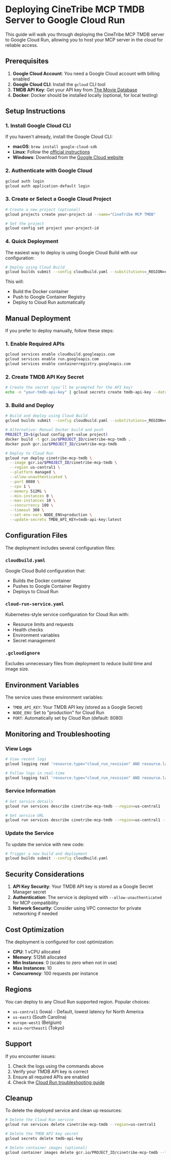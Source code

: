 # Deploying CineTribe MCP TMDB Server to Google Cloud Run

This guide will walk you through deploying the CineTribe MCP TMDB server to Google Cloud Run, allowing you to host your MCP server in the cloud for reliable access.

## Prerequisites

1. **Google Cloud Account**: You need a Google Cloud account with billing enabled
2. **Google Cloud CLI**: Install the `gcloud` CLI tool
3. **TMDB API Key**: Get your API key from [The Movie Database](https://www.themoviedb.org/settings/api)
4. **Docker**: Docker should be installed locally (optional, for local testing)

## Setup Instructions

### 1. Install Google Cloud CLI

If you haven't already, install the Google Cloud CLI:

- **macOS**: `brew install google-cloud-sdk`
- **Linux**: Follow the [official instructions](https://cloud.google.com/sdk/docs/install)
- **Windows**: Download from the [Google Cloud website](https://cloud.google.com/sdk/docs/install)

### 2. Authenticate with Google Cloud

```bash
gcloud auth login
gcloud auth application-default login
```

### 3. Create or Select a Google Cloud Project

```bash
# Create a new project (optional)
gcloud projects create your-project-id --name="CineTribe MCP TMDB"

# Set the project
gcloud config set project your-project-id
```

### 4. Quick Deployment

The easiest way to deploy is using Google Cloud Build with our configuration:

```bash
# Deploy using Cloud Build
gcloud builds submit --config cloudbuild.yaml --substitutions=_REGION=us-central1
```

This will:
- Build the Docker container
- Push to Google Container Registry
- Deploy to Cloud Run automatically

## Manual Deployment

If you prefer to deploy manually, follow these steps:

### 1. Enable Required APIs

```bash
gcloud services enable cloudbuild.googleapis.com
gcloud services enable run.googleapis.com
gcloud services enable containerregistry.googleapis.com
```

### 2. Create TMDB API Key Secret

```bash
# Create the secret (you'll be prompted for the API key)
echo -n "your-tmdb-api-key" | gcloud secrets create tmdb-api-key --data-file=-
```

### 3. Build and Deploy

```bash
# Build and deploy using Cloud Build
gcloud builds submit --config cloudbuild.yaml --substitutions=_REGION=us-central1

# Alternative: Manual Docker build and push
PROJECT_ID=$(gcloud config get-value project)
docker build -t gcr.io/$PROJECT_ID/cinetribe-mcp-tmdb .
docker push gcr.io/$PROJECT_ID/cinetribe-mcp-tmdb

# Deploy to Cloud Run
gcloud run deploy cinetribe-mcp-tmdb \
  --image gcr.io/$PROJECT_ID/cinetribe-mcp-tmdb \
  --region us-central1 \
  --platform managed \
  --allow-unauthenticated \
  --port 8080 \
  --cpu 1 \
  --memory 512Mi \
  --min-instances 0 \
  --max-instances 10 \
  --concurrency 100 \
  --timeout 300 \
  --set-env-vars NODE_ENV=production \
  --update-secrets TMDB_API_KEY=tmdb-api-key:latest
```

## Configuration Files

The deployment includes several configuration files:

### `cloudbuild.yaml`
Google Cloud Build configuration that:
- Builds the Docker container
- Pushes to Google Container Registry
- Deploys to Cloud Run

### `cloud-run-service.yaml`
Kubernetes-style service configuration for Cloud Run with:
- Resource limits and requests
- Health checks
- Environment variables
- Secret management

### `.gcloudignore`
Excludes unnecessary files from deployment to reduce build time and image size.

## Environment Variables

The service uses these environment variables:

- `TMDB_API_KEY`: Your TMDB API key (stored as a Google Secret)
- `NODE_ENV`: Set to "production" for Cloud Run
- `PORT`: Automatically set by Cloud Run (default: 8080)

## Monitoring and Troubleshooting

### View Logs

```bash
# View recent logs
gcloud logging read 'resource.type="cloud_run_revision" AND resource.labels.service_name="cinetribe-mcp-tmdb"' --limit 50

# Follow logs in real-time
gcloud logging tail 'resource.type="cloud_run_revision" AND resource.labels.service_name="cinetribe-mcp-tmdb"'
```

### Service Information

```bash
# Get service details
gcloud run services describe cinetribe-mcp-tmdb --region=us-central1

# Get service URL
gcloud run services describe cinetribe-mcp-tmdb --region=us-central1 --format="value(status.url)"
```

### Update the Service

To update the service with new code:

```bash
# Trigger a new build and deployment
gcloud builds submit --config cloudbuild.yaml
```

## Security Considerations

1. **API Key Security**: Your TMDB API key is stored as a Google Secret Manager secret
2. **Authentication**: The service is deployed with `--allow-unauthenticated` for MCP compatibility
3. **Network Security**: Consider using VPC connector for private networking if needed

## Cost Optimization

The deployment is configured for cost optimization:

- **CPU**: 1 vCPU allocated
- **Memory**: 512Mi allocated
- **Min Instances**: 0 (scales to zero when not in use)
- **Max Instances**: 10
- **Concurrency**: 100 requests per instance

## Regions

You can deploy to any Cloud Run supported region. Popular choices:

- `us-central1` (Iowa) - Default, lowest latency for North America
- `us-east1` (South Carolina)
- `europe-west1` (Belgium)
- `asia-northeast1` (Tokyo)

## Support

If you encounter issues:

1. Check the logs using the commands above
2. Verify your TMDB API key is correct
3. Ensure all required APIs are enabled
4. Check the [Cloud Run troubleshooting guide](https://cloud.google.com/run/docs/troubleshooting)

## Cleanup

To delete the deployed service and clean up resources:

```bash
# Delete the Cloud Run service
gcloud run services delete cinetribe-mcp-tmdb --region=us-central1

# Delete the TMDB API key secret
gcloud secrets delete tmdb-api-key

# Delete container images (optional)
gcloud container images delete gcr.io/PROJECT_ID/cinetribe-mcp-tmdb --force-delete-tags
```
